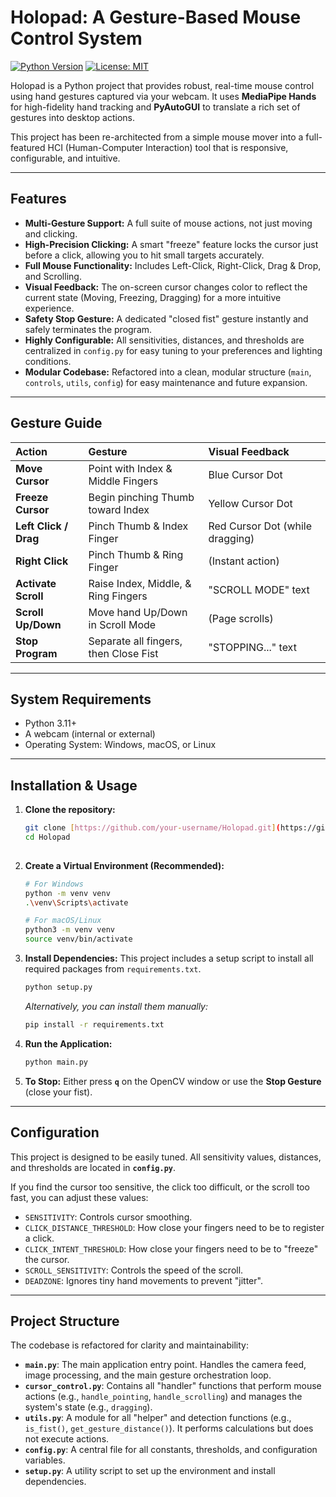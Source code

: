 # Holopad: A Gesture-Based Mouse Control System

[![Python Version](https://img.shields.io/badge/python-3.11+-blue.svg)](https://www.python.org/downloads/)
[![License: MIT](https://img.shields.io/badge/License-MIT-yellow.svg)](https://opensource.org/licenses/MIT)

Holopad is a Python project that provides robust, real-time mouse control using hand gestures captured via your webcam. It uses **MediaPipe Hands** for high-fidelity hand tracking and **PyAutoGUI** to translate a rich set of gestures into desktop actions.

This project has been re-architected from a simple mouse mover into a full-featured HCI (Human-Computer Interaction) tool that is responsive, configurable, and intuitive.

---

## Features

- **Multi-Gesture Support:** A full suite of mouse actions, not just moving and clicking.
- **High-Precision Clicking:** A smart "freeze" feature locks the cursor just before a click, allowing you to hit small targets accurately.
- **Full Mouse Functionality:** Includes Left-Click, Right-Click, Drag & Drop, and Scrolling.
- **Visual Feedback:** The on-screen cursor changes color to reflect the current state (Moving, Freezing, Dragging) for a more intuitive experience.
- **Safety Stop Gesture:** A dedicated "closed fist" gesture instantly and safely terminates the program.
- **Highly Configurable:** All sensitivities, distances, and thresholds are centralized in `config.py` for easy tuning to your preferences and lighting conditions.
- **Modular Codebase:** Refactored into a clean, modular structure (`main`, `controls`, `utils`, `config`) for easy maintenance and future expansion.

---

## Gesture Guide

| Action | Gesture | Visual Feedback |
| :--- | :--- | :--- |
| **Move Cursor** | Point with Index & Middle Fingers | Blue Cursor Dot |
| **Freeze Cursor** | Begin pinching Thumb toward Index | Yellow Cursor Dot |
| **Left Click / Drag** | Pinch Thumb & Index Finger | Red Cursor Dot (while dragging) |
| **Right Click** | Pinch Thumb & Ring Finger | (Instant action) |
| **Activate Scroll** | Raise Index, Middle, & Ring Fingers | "SCROLL MODE" text |
| **Scroll Up/Down** | Move hand Up/Down in Scroll Mode | (Page scrolls) |
| **Stop Program** | Separate all fingers, then Close Fist | "STOPPING..." text |

---

## System Requirements

- Python 3.11+
- A webcam (internal or external)
- Operating System: Windows, macOS, or Linux

---

## Installation & Usage

1.  **Clone the repository:**
    ```bash
    git clone [https://github.com/your-username/Holopad.git](https://github.com/your-username/Holopad.git)
    cd Holopad
  
2.  **Create a Virtual Environment (Recommended):**
    ```bash
    # For Windows
    python -m venv venv
    .\venv\Scripts\activate
    
    # For macOS/Linux
    python3 -m venv venv
    source venv/bin/activate
    ```

3.  **Install Dependencies:**
    This project includes a setup script to install all required packages from `requirements.txt`.
    ```bash
    python setup.py
    ```
    *Alternatively, you can install them manually:*
    ```bash
    pip install -r requirements.txt
    ```

4.  **Run the Application:**
    ```bash
    python main.py
    ```
    
5.  **To Stop:**
    Either press **`q`** on the OpenCV window or use the **Stop Gesture** (close your fist).

---

## Configuration

This project is designed to be easily tuned. All sensitivity values, distances, and thresholds are located in **`config.py`**.

If you find the cursor too sensitive, the click too difficult, or the scroll too fast, you can adjust these values:

- `SENSITIVITY`: Controls cursor smoothing.
- `CLICK_DISTANCE_THRESHOLD`: How close your fingers need to be to register a click.
- `CLICK_INTENT_THRESHOLD`: How close your fingers need to be to "freeze" the cursor.
- `SCROLL_SENSITIVITY`: Controls the speed of the scroll.
- `DEADZONE`: Ignores tiny hand movements to prevent "jitter".

---

## Project Structure

The codebase is refactored for clarity and maintainability:

- **`main.py`**: The main application entry point. Handles the camera feed, image processing, and the main gesture orchestration loop.
- **`cursor_control.py`**: Contains all "handler" functions that perform mouse actions (e.g., `handle_pointing`, `handle_scrolling`) and manages the system's state (e.g., `dragging`).
- **`utils.py`**: A module for all "helper" and detection functions (e.g., `is_fist()`, `get_gesture_distance()`). It performs calculations but does not execute actions.
- **`config.py`**: A central file for all constants, thresholds, and configuration variables.
- **`setup.py`**: A utility script to set up the environment and install dependencies.